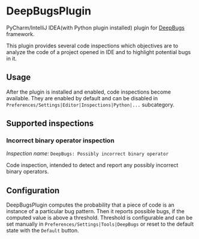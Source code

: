 # DeepBugsPlugin

PyCharm/IntelliJ IDEA(with Python plugin installed) plugin for [DeepBugs](https://github.com/ml-in-programming/DeepBugs) framework.

This plugin provides several code inspections which objectives are to analyze the code of a project opened in IDE and to highlight potential bugs in it.

## Usage
After the plugin is installed and enabled, code inspections become available.
They are enabled by default and can be disabled in `Preferences/Settings|Editor|Inspections|Python|...` subcategory.

## Supported inspections
### Incorrect binary operator inspection
_Inspection_ _name:_ `DeepBugs: Possibly incorrect binary operator`

Code inspection, intended to detect and report any possibly incorrect binary operators.

## Configuration
DeepBugsPlugin computes the probability that a piece of code is an instance of a particular bug pattern. Then it reports possible bugs, if the computed value is above a threshold. Threshold is configurable and can be set manually in `Preferences/Settings|Tools|DeepBugs` or reset to the default state with the `Default` button.
